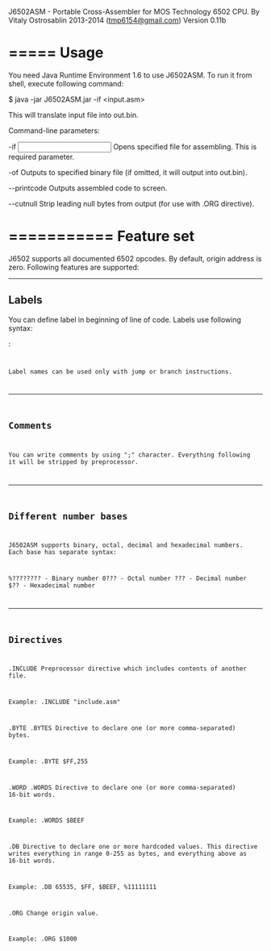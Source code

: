 J6502ASM - Portable Cross-Assembler for MOS Technology 6502 CPU.
By Vitaly Ostrosablin 2013-2014 (tmp6154@gmail.com)
Version 0.11b

=====
Usage
=====

You need Java Runtime Environment 1.6 to use J6502ASM. To run it from shell, execute following command:

$ java -jar J6502ASM.jar -if <input.asm>

This will translate input file into out.bin.

Command-line parameters:

-if <input file>
Opens specified file for assembling. This is required parameter.

-of <output file>
Outputs to specified binary file (if omitted, it will output into out.bin).

--printcode
Outputs assembled code to screen.

--cutnull
Strip leading null bytes from output (for use with .ORG directive).

===========
Feature set
===========

J6502 supports all documented 6502 opcodes. By default, origin address is zero. Following features are supported:

------
Labels
------

You can define label in beginning of line of code. Labels use following syntax:

<labelname>:<code>

Label names can be used only with jump or branch instructions.

--------
Comments
--------

You can write comments by using ";" character. Everything following it will be stripped by preprocessor.

----------------------
Different number bases
----------------------

J6502ASM supports binary, octal, decimal and hexadecimal numbers. Each base has separate syntax:

%???????? - Binary number
0??? - Octal number
??? - Decimal number
$?? - Hexadecimal number

----------
Directives
----------

.INCLUDE
Preprocessor directive which includes contents of another file.

Example:
.INCLUDE "include.asm"

.BYTE
.BYTES
Directive to declare one (or more comma-separated) bytes.

Example:
.BYTE $FF,255

.WORD
.WORDS
Directive to declare one (or more comma-separated) 16-bit words.

Example:
.WORDS $BEEF

.DB
Directive to declare one or more hardcoded values. This directive writes everything in range 0-255 as bytes, and everything above as 16-bit words.

Example:
.DB 65535, $FF, $BEEF, %11111111

.ORG
Change origin value.

Example:
.ORG $1000
